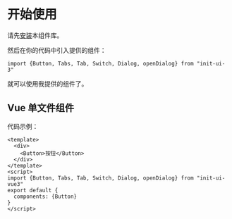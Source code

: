 # 开始使用
请先[安装](#/doc/install)本组件库。

然后在你的代码中引入提供的组件：

```
import {Button, Tabs, Tab, Switch, Dialog, openDialog} from "init-ui-3"
```

就可以使用我提供的组件了。

## Vue 单文件组件

代码示例：

```
<template>
  <div>
    <Button>按钮</Button>
  </div>
</template>
<script>
import {Button, Tabs, Tab, Switch, Dialog, openDialog} from "init-ui-vue3"
export default {
  components: {Button}
}
</script>
```